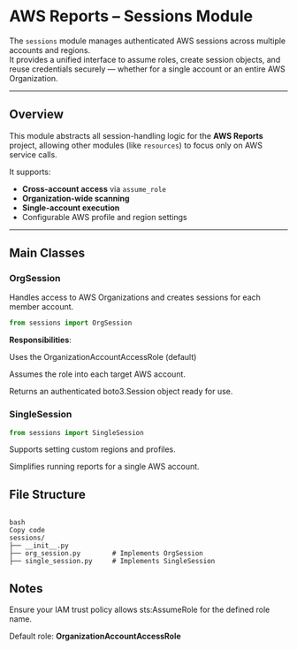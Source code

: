# AWS Reports – Sessions Module

The `sessions` module manages authenticated AWS sessions across multiple accounts and regions.  
It provides a unified interface to assume roles, create session objects, and reuse credentials securely — whether for a single account or an entire AWS Organization.

---

## Overview

This module abstracts all session-handling logic for the **AWS Reports** project, allowing other modules (like `resources`) to focus only on AWS service calls.

It supports:
- **Cross-account access** via `assume_role`
- **Organization-wide scanning**
- **Single-account execution**
- Configurable AWS profile and region settings

---

## Main Classes

### OrgSession

Handles access to AWS Organizations and creates sessions for each member account.

```python
from sessions import OrgSession
```
**Responsibilities**:

Uses the OrganizationAccountAccessRole (default)

Assumes the role into each target AWS account.

Returns an authenticated boto3.Session object ready for use.


### SingleSession

```python
from sessions import SingleSession
```


Supports setting custom regions and profiles.

Simplifies running reports for a single AWS account.

## File Structure
```

bash
Copy code
sessions/
├── __init__.py
├── org_session.py        # Implements OrgSession
├── single_session.py     # Implements SingleSession
```




## Notes
Ensure your IAM trust policy allows sts:AssumeRole for the defined role name.

Default role: **OrganizationAccountAccessRole**

